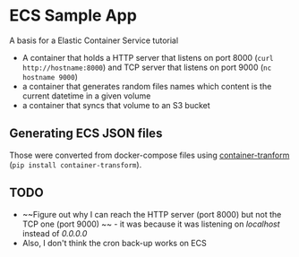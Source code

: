 ECS Sample App
=====

A basis for a Elastic Container Service tutorial

* A container that holds a HTTP server that listens on  port 8000 (```curl http://hostname:8000```) and TCP server that listens on port 9000 (```nc hostname 9000```)
* a container that generates random files names which content is the current datetime in a given volume
* a container that syncs that volume to an S3 bucket

Generating ECS JSON files
---
Those were converted from docker-compose files using [container-tranform](https://github.com/ambitioninc/container-transform) (```pip install container-transform```).

TODO
---
* ~~Figure out why I can reach the HTTP server (port 8000) but not the TCP one (port 9000) ~~ - it was because it was listening on *localhost* instead of *0.0.0.0*
* Also, I don't think the cron back-up works on ECS